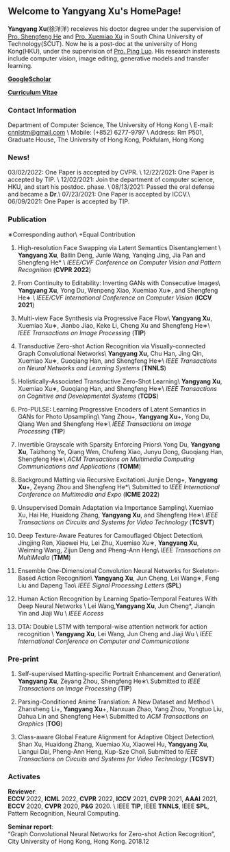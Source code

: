 ## Welcome to **Yangyang Xu**'s HomePage!

**Yangyang Xu**(徐洋洋) receieves his doctor degree under the supervision of [Pro. Shengfeng He](https://shengfenghe.com/) and [Pro. Xuemiao Xu](https://scut-mm.github.io/people.html) in South China University of Technology(SCUT). Now he is a post-doc at the university of Hong Kong(HKU), under the supervision of [Pro. Ping Luo](http://luoping.me/). His research insterests include computer vision, image editing, generative models and transfer learning.


[**GoogleScholar**](https://scholar.google.com/citations?user=SmlxBFAAAAAJ&hl=zh-CN)

[**Curriculum Vitae**](https://raw.githubusercontent.com/cnnlstm/cnnlstm.github.io/main/YangyangXu_cv.pdf)

### Contact Information
Department of Computer Science, The University of Hong Kong \\
E-mail: cnnlstm@gmail.com \\
Mobile:  (+852) 6277-9797 \\
Address: Rm P501, Graduate House, The University of Hong Kong, Pokfulam, Hong Kong

### News!
03/02/2022: One Paper is accepted by CVPR. \\
12/22/2021: One Paper is accepted by TIP. \\
12/02/2021: Join the department of computer science, HKU, and start his postdoc. phase. \\
08/13/2021: Passed the oral defense and became a **Dr**.\\
07/23/2021: One Paper is accepted by ICCV.\\
06/09/2021: One Paper is accepted by TIP.

### Publication

∗Corresponding author\\
+Equal Contribution

1. High-resolution Face Swapping via Latent Semantics Disentanglement \\
**Yangyang Xu**,  Bailin Deng, Junle Wang, Yanqing Jing, Jia Pan and Shengfeng He*  \\
_IEEE/CVF Conference on Computer Vision and Pattern Recognition_ (**CVPR 2022**)

2. From Continuity to Editability: Inverting GANs with Consecutive Images\\
**Yangyang Xu**, Yong Du, Wenpeng Xiao, Xuemiao Xu∗, and Shengfeng He∗ \\
_IEEE/CVF International Conference on Computer Vision_ (**ICCV 2021**)

3. Multi-view Face Synthesis via Progressive Face Flow\\
**Yangyang Xu**, Xuemiao Xu∗, Jianbo Jiao, Keke Li, Cheng Xu and Shengfeng He∗\\
_IEEE Transactions on Image Processing_ (**TIP**)

4. Transductive Zero-shot Action Recognition via Visually-connected Graph Convolutional Networks\\
**Yangyang Xu**, Chu Han, Jing Qin, Xuemiao Xu∗, Guoqiang Han, and Shengfeng
He∗\\
_IEEE Transactions on Neural Networks and Learning Systems_ (**TNNLS**)

5. Holistically-Associated Transductive Zero-Shot Learning\\
**Yangyang Xu**, Xuemiao Xu∗, Guoqiang Han, and Shengfeng He∗\\
_IEEE Transactions on Cognitive and Developmental Systems_ (**TCDS**)

6. Pro-PULSE: Learning Progressive Encoders of Latent Semantics in GANs for
Photo Upsampling\\
Yang Zhou+, **Yangyang
Xu**+, Yong Du, Qiang Wen and Shengfeng He∗\\
_IEEE Transactions on Image Processing_ (**TIP**)

7. Invertible Grayscale with Sparsity Enforcing Priors\\
Yong Du, **Yangyang Xu**, Taizhong Ye, Qiang Wen, Chufeng Xiao, Junyu
Dong, Guoqiang Han, Shengfeng He∗\\
_ACM Transactions on Multimedia Computing Communications and Applications_ (**TOMM**)

8. Background Matting via Recursive Excitation\\
Junjie Deng+, **Yangyang Xu**+, Zeyang Zhou and Shengfeng He*\\
Submitted to _IEEE International Conference on Multimedia and Expo_ (**ICME 2022**)

9. Unsupervised Domain Adaptation via Importance Sampling\\
Xuemiao Xu, Hai He, Huaidong Zhang, **Yangyang Xu**, and Shengfeng He∗\\
_IEEE Transactions on Circuits and Systems for Video Technology_ (**TCSVT**)

10. Deep Texture-Aware Features for Camouflaged Object Detection\\
Jingjing Ren, Xiaowei Hu, Lei Zhu, Xuemiao Xu∗, **Yangyang Xu**, Weiming Wang, Zijun Deng and Pheng-Ann Heng\\
_IEEE Transactions on MultiMedia_ (**TMM**)

11. Ensemble One-Dimensional Convolution Neural Networks for Skeleton-Based Action Recognition\\
**Yangyang Xu**, Jun Cheng, Lei Wang∗, Feng Liu and Dapeng Tao\\
_IEEE Signal Processing Letters_ (**SPL**)

12. Human Action Recognition by Learning Spatio-Temporal Features With Deep Neural Networks \\
Lei Wang,**Yangyang Xu**, Jun Cheng*, Jianqin Yin and Jiaji Wu  \\
_IEEE Access_

13. DTA: Double LSTM with temporal-wise attention network for action recognition \\
**Yangyang Xu**, Lei Wang, Jun Cheng and Jiaji Wu \\
_IEEE International Conference on Computer and Communications_



### Pre-print



1. Self-supervised Matting-specific Portrait Enhancement and Generation\\
**Yangyang Xu**, Zeyang Zhou, Shengfeng He∗\\
Submitted to _IEEE Transactions on Image Processing_ (**TIP**) 

2. Parsing-Conditioned Anime Translation: A New Dataset and Method \\
Zhansheng Li+, **Yangyang Xu**+, Nanxuan Zhao, Yang Zhou, Yongtuo Liu, Dahua Lin and Shengfeng He∗\\
Submitted to _ACM Transactions on Graphics_ (**TOG**)

3. Class-aware Global Feature Alignment for Adaptive Object Detection\\
Shan Xu, Huaidong Zhang, Xuemiao Xu, Xiaowei Hu, **Yangyang Xu**, Liangui Dai, Pheng-Ann Heng, Kup-Sze Choi\\
Submitted to _IEEE Transactions on Circuits and Systems for Video Technology_ (**TCSVT**)





### Activates

**Reviewer**:\
**ECCV** 2022,  **ICML** 2022, **CVPR** 2022, **ICCV** 2021, **CVPR** 2021,  **AAAI** 2021, **ECCV** 2020, **CVPR** 2020, **P&G** 2020. \\
IEEE **TIP**, IEEE **TNNLS**, IEEE **SPL**, Pattern Recognition, Neural Computing.
              
**Seminar report**:\
“Graph Convolutional Neural Networks for Zero-shot Action Recognition”, City University of Hong Kong, Hong Kong. 2018.12

